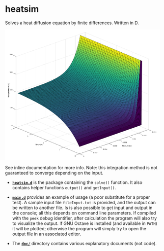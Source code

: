 # heatsim
Solves a heat diffusion equation by finite differences.
Written in D.

![surface plot](doc/results/plot.png "Sample solution")

See inline documentation for more info.
Note: this integration method is not guaranteed to converge depending on the input.

* [**`heatsim.d`**](src/heatsim.d)
is the package containing the `solve()` function.
It also contains helper functions `output()` and `getInput()`.

* [**`main.d`**](src/main.d)
provides an example of usage (a poor substitute for a proper test). A sample input file `fileInput.txt` is provided, and the output can be written to another file. Is is also possible to get input and output in the console; all this depends on command line parameters.
If compiled with the `peek` debug identifier, after calculation the program will also try to visualize the output. If GNU Octave is installed (and available in `PATH`) it will be plotted; otherwise the program will simply try to open the output file in an associated editor.

* The [**`doc/`**](doc/) directory
contains various explanatory documents (not code).

